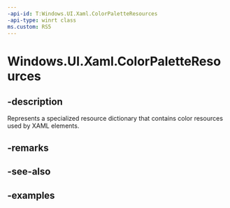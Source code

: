 ```yaml
---
-api-id: T:Windows.UI.Xaml.ColorPaletteResources
-api-type: winrt class
ms.custom: RS5
---
```


<!-- Class syntax.
public class ColorPaletteResources : ResourceDictionary, ResourceDictionary
-->

# Windows.UI.Xaml.ColorPaletteResources

## -description

Represents a specialized resource dictionary that contains color resources used by XAML elements.



## -remarks

## -see-also

## -examples


